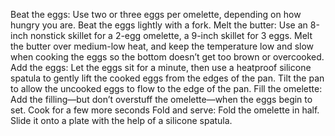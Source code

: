 Beat the eggs: Use two or three eggs per omelette, depending on how hungry you are. Beat the eggs lightly with a fork.
Melt the butter: Use an 8-inch nonstick skillet for a 2-egg omelette, a 9-inch skillet for 3 eggs. Melt the butter over medium-low heat, and keep the temperature low and slow when cooking the eggs so the bottom doesn’t get too brown or overcooked.
Add the eggs: Let the eggs sit for a minute, then use a heatproof silicone spatula to gently lift the cooked eggs from the edges of the pan. Tilt the pan to allow the uncooked eggs to flow to the edge of the pan.
Fill the omelette: Add the filling—but don’t overstuff the omelette—when the eggs begin to set. Cook for a few more seconds
Fold and serve: Fold the omelette in half. Slide it onto a plate with the help of a silicone spatula.